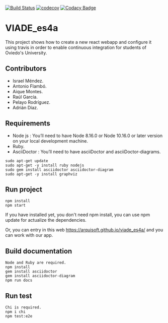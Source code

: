 [![Build Status](https://travis-ci.org/Arquisoft/viade_es4a.svg?branch=master)](https://travis-ci.org/Arquisoft/viade_es4a)
[![codecov](https://codecov.io/gh/Arquisoft/viade_es4a/branch/master/graph/badge.svg)](https://codecov.io/gh/Arquisoft/viade_es4a)
[![Codacy Badge](https://api.codacy.com/project/badge/Grade/2ab2a9322b4040d386f7cc5ad090b375)](https://www.codacy.com/gh/Arquisoft/viade_es4a?utm_source=github.com&amp;utm_medium=referral&amp;utm_content=Arquisoft/viade_es4a&amp;utm_campaign=Badge_Grade)

# VIADE_es4a

This project shows how to create a new react webapp and configure it using travis in order to enable continuous integration for students of Oviedo's University.

## Contributors
* Israel Méndez.
* Antonio Flambó.
* Aique Montes.
* Raúl García.
* Pelayo Rodríguez.
* Adrián Díaz.

## Requirements
* Node js : You’ll need to have Node 8.16.0 or Node 10.16.0 or later version on your local development machine.
* Ruby.
* AsciiDoctor : You’ll need to have asciiDoctor and asciiDoctor-diagrams.


```
sudo apt-get update
sudo apt-get -y install ruby nodejs
sudo gem install asciidoctor asciidoctor-diagram
sudo apt-get -y install graphviz
```

## Run project

```
npm install
npm start
```

If you have installed yet, you don't need npm install, you can use npm update for actualize the dependencies.

Or, you can entry in this web <https://arquisoft.github.io/viade_es4a/> and you can work with our app.

## Build documentation

```
Node and Ruby are required. 
npm install
gem install asciidoctor
gem install asciidoctor-diagram 
npm run docs
```

## Run test

```
Chi is required. 
npm i chi 
npm test:e2e
```
